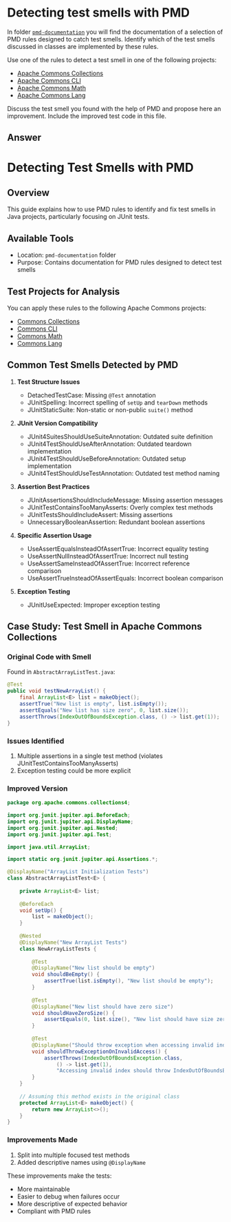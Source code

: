 # Detecting test smells with PMD

In folder [`pmd-documentation`](../pmd-documentation) you will find the documentation of a selection of PMD rules designed to catch test smells.
Identify which of the test smells discussed in classes are implemented by these rules.

Use one of the rules to detect a test smell in one of the following projects:

- [Apache Commons Collections](https://github.com/apache/commons-collections)
- [Apache Commons CLI](https://github.com/apache/commons-cli)
- [Apache Commons Math](https://github.com/apache/commons-math)
- [Apache Commons Lang](https://github.com/apache/commons-lang)

Discuss the test smell you found with the help of PMD and propose here an improvement.
Include the improved test code in this file.

## Answer

# Detecting Test Smells with PMD

## Overview
This guide explains how to use PMD rules to identify and fix test smells in Java projects, particularly focusing on JUnit tests.

## Available Tools
- Location: `pmd-documentation` folder
- Purpose: Contains documentation for PMD rules designed to detect test smells

## Test Projects for Analysis
You can apply these rules to the following Apache Commons projects:
- [Commons Collections](https://github.com/apache/commons-collections)
- [Commons CLI](https://github.com/apache/commons-cli)
- [Commons Math](https://github.com/apache/commons-math)
- [Commons Lang](https://github.com/apache/commons-lang)

## Common Test Smells Detected by PMD

1. **Test Structure Issues**
   - DetachedTestCase: Missing `@Test` annotation
   - JUnitSpelling: Incorrect spelling of `setUp` and `tearDown` methods
   - JUnitStaticSuite: Non-static or non-public `suite()` method

2. **JUnit Version Compatibility**
   - JUnit4SuitesShouldUseSuiteAnnotation: Outdated suite definition
   - JUnit4TestShouldUseAfterAnnotation: Outdated teardown implementation
   - JUnit4TestShouldUseBeforeAnnotation: Outdated setup implementation
   - JUnit4TestShouldUseTestAnnotation: Outdated test method naming

3. **Assertion Best Practices**
   - JUnitAssertionsShouldIncludeMessage: Missing assertion messages
   - JUnitTestContainsTooManyAsserts: Overly complex test methods
   - JUnitTestsShouldIncludeAssert: Missing assertions
   - UnnecessaryBooleanAssertion: Redundant boolean assertions

4. **Specific Assertion Usage**
   - UseAssertEqualsInsteadOfAssertTrue: Incorrect equality testing
   - UseAssertNullInsteadOfAssertTrue: Incorrect null testing
   - UseAssertSameInsteadOfAssertTrue: Incorrect reference comparison
   - UseAssertTrueInsteadOfAssertEquals: Incorrect boolean comparison

5. **Exception Testing**
   - JUnitUseExpected: Improper exception testing

## Case Study: Test Smell in Apache Commons Collections

### Original Code with Smell
Found in `AbstractArrayListTest.java`:
```java
@Test
public void testNewArrayList() {
    final ArrayList<E> list = makeObject();
    assertTrue("New list is empty", list.isEmpty());
    assertEquals("New list has size zero", 0, list.size());
    assertThrows(IndexOutOfBoundsException.class, () -> list.get(1));
}
```

### Issues Identified
1. Multiple assertions in a single test method (violates JUnitTestContainsTooManyAsserts)
2. Exception testing could be more explicit

### Improved Version



```java
package org.apache.commons.collections4;

import org.junit.jupiter.api.BeforeEach;
import org.junit.jupiter.api.DisplayName;
import org.junit.jupiter.api.Nested;
import org.junit.jupiter.api.Test;

import java.util.ArrayList;

import static org.junit.jupiter.api.Assertions.*;

@DisplayName("ArrayList Initialization Tests")
class AbstractArrayListTest<E> {
    
    private ArrayList<E> list;
    
    @BeforeEach
    void setUp() {
        list = makeObject();
    }
    
    @Nested
    @DisplayName("New ArrayList Tests")
    class NewArrayListTests {
        
        @Test
        @DisplayName("New list should be empty")
        void shouldBeEmpty() {
            assertTrue(list.isEmpty(), "New list should be empty");
        }
        
        @Test
        @DisplayName("New list should have zero size")
        void shouldHaveZeroSize() {
            assertEquals(0, list.size(), "New list should have size zero");
        }
        
        @Test
        @DisplayName("Should throw exception when accessing invalid index")
        void shouldThrowExceptionOnInvalidAccess() {
            assertThrows(IndexOutOfBoundsException.class, 
                () -> list.get(1),
                "Accessing invalid index should throw IndexOutOfBoundsException");
        }
    }
    
    // Assuming this method exists in the original class
    protected ArrayList<E> makeObject() {
        return new ArrayList<>();
    }
}

```

### Improvements Made
1. Split into multiple focused test methods
2. Added descriptive names using `@DisplayName`


These improvements make the tests:
- More maintainable
- Easier to debug when failures occur
- More descriptive of expected behavior
- Compliant with PMD rules

